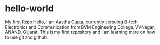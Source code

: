 # hello-world
My first Repo
Hello, I am Aastha Gupta, currently persuing B-tech Electronics and Communication from BVM Engineering College, VVNagar, ANAND, Gujarat. 
This is my first repository and i am learning more on how to use git and github

